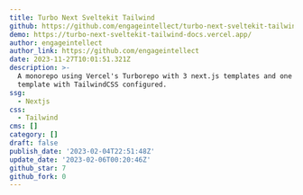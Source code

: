 ```yaml
---
title: Turbo Next Sveltekit Tailwind
github: https://github.com/engageintellect/turbo-next-sveltekit-tailwind
demo: https://turbo-next-sveltekit-tailwind-docs.vercel.app/
author: engageintellect
author_link: https://github.com/engageintellect
date: 2023-11-27T10:01:51.321Z
description: >-
  A monorepo using Vercel's Turborepo with 3 next.js templates and one sveltekit
  template with TailwindCSS configured.
ssg:
  - Nextjs
css:
  - Tailwind
cms: []
category: []
draft: false
publish_date: '2023-02-04T22:51:48Z'
update_date: '2023-02-06T00:20:46Z'
github_star: 7
github_fork: 0
---
```

